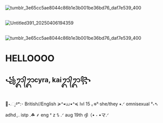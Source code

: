 ![tumblr_3e65cc5ae8044c86b1e3b001be36bd76_daf7e539_400](https://github.com/user-attachments/assets/45a2360b-05c4-4a04-9a2b-8e4542805352)


<br> ![Untitled391_20250406194359](https://github.com/user-attachments/assets/a34f2fbe-8e94-4231-aa1b-169b3beab2ba)

<br> ![tumblr_3e65cc5ae8044c86b1e3b001be36bd76_daf7e539_400](https://github.com/user-attachments/assets/e8aa864d-b25d-4d17-9020-002fffa8f9b0)


# HELLOOOO
## ꧁ᬊ᭄ᬊcyra, kaiᬊ᭄ᬊ꧂
<br> 🪼⋆.ೃ࿔*:･ British//English ≽^•⩊•^≼ lvl 15 ｡𖦹°‧she/they ⭑.ᐟ omnisexual °˖➴ adhd ּ ֶָ֢. istp .☘︎ ⸙ eng ᶻ 𝗓 𐰁 .ᐟ aug 19th ദ്ദി（• ˕ •マ.ᐟ
